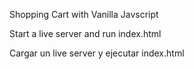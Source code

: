 Shopping Cart with Vanilla Javscript

Start a live server and run index.html

Cargar un live server y ejecutar index.html

